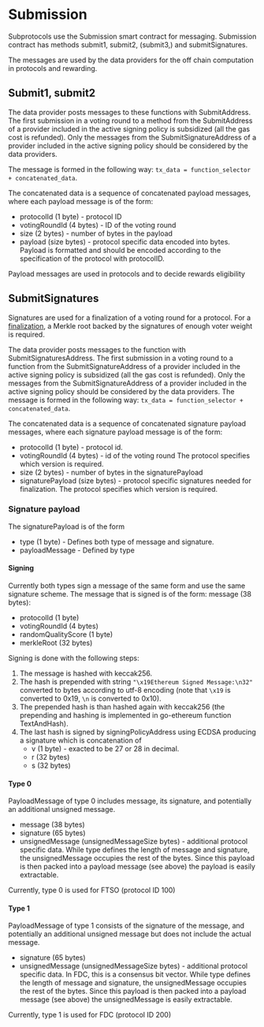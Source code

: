 # Submission

Subprotocols use the Submission smart contract for messaging.
Submission contract has methods submit1, submit2, (submit3,) and submitSignatures.

The messages are used by the data providers for the off chain computation in protocols and rewarding.

## Submit1, submit2

The data provider posts messages to these functions with SubmitAddress.
The first submission in a voting round to a method from the SubmitAddress of a provider included in the active signing policy is subsidized (all the gas cost is refunded).
Only the messages from the SubmitSignatureAddress of a provider included in the active signing policy should be considered by the data providers.

The message is formed in the following way:
`tx_data = function_selector + concatenated_data`.

The concatenated data is a sequence of concatenated payload messages, where each payload message is of the form:

- protocolId (1 byte) - protocol ID
- votingRoundId (4 bytes) - ID of the voting round
- size (2 bytes) - number of bytes in the payload
- payload (size bytes) - protocol specific data encoded into bytes.
  Payload is formatted and should be encoded according to the specification of the protocol with protocolID.

Payload messages are used in protocols and to decide rewards eligibility

## SubmitSignatures

Signatures are used for a finalization of a voting round for a protocol.
For a [finalization](../Finalization.md), a Merkle root backed by the signatures of enough voter weight is required.

The data provider posts messages to the function with SubmitSignaturesAddress.
The first submission in a voting round to a function from the SubmitSignatureAddress of a provider included in the active signing policy is subsidized (all the gas cost is refunded).
Only the messages from the SubmitSignatureAddress of a provider included in the active signing policy should be considered by the data providers.
The message is formed in the following way:
`tx_data = function_selector + concatenated_data`.

The concatenated data is a sequence of concatenated signature payload messages, where each signature payload message is of the form:

- protocolId (1 byte) - protocol id.
- votingRoundId (4 bytes) - id of the voting round
  The protocol specifies which version is required.
- size (2 bytes) - number of bytes in the signaturePayload
- signaturePayload (size bytes) - protocol specific signatures needed for finalization.
  The protocol specifies which version is required.

### Signature payload

The signaturePayload is of the form

- type (1 byte) - Defines both type of message and signature.
- payloadMessage - Defined by type

#### Signing

Currently both types sign a message of the same form and use the same signature scheme.
The message that is signed is of the form:
message (38 bytes):

- protocolId (1 byte)
- votingRoundId (4 bytes)
- randomQualityScore (1 byte)
- merkleRoot (32 bytes)

Signing is done with the following steps:

1. The message is hashed with keccak256.
2. The hash is prepended with string
   `"\x19Ethereum Signed Message:\n32"`
   converted to bytes according to utf-8 encoding (note that `\x19` is converted to 0x19, `\n` is converted to 0x10).
3. The prepended hash is than hashed again with keccak256 (the prepending and hashing is implemented in go-ethereum function TextAndHash).
4. The last hash is signed by signingPolicyAddress using ECDSA producing a signature which is concatenation of
   - v (1 byte) - exacted to be $27$ or $28$ in decimal.
   - r (32 bytes)
   - s (32 bytes)

#### Type 0

PayloadMessage of type 0 includes message, its signature, and potentially an additional unsigned message.

- message (38 bytes)
- signature (65 bytes)
- unsignedMessage (unsignedMessageSize bytes) - additional protocol specific data.
  While type defines the length of message and signature, the unsignedMessage occupies the rest of the bytes.
  Since this payload is then packed into a payload message (see above) the payload is easily extractable.

Currently, type 0 is used for FTSO (protocol ID 100)

#### Type 1

PayloadMessage of type 1 consists of the signature of the message, and potentially an additional unsigned message but does not include the actual message.

- signature (65 bytes)
- unsignedMessage (unsignedMessageSize bytes) - additional protocol specific data. In FDC, this is a consensus bit vector.
  While type defines the length of message and signature, the unsignedMessage occupies the rest of the bytes.
  Since this payload is then packed into a payload message (see above) the unsignedMessage is easily extractable.

Currently, type 1 is used for FDC (protocol ID 200)
